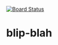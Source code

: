 [![Board Status](https://dev.azure.com/breeznme/3900b3c0-18a2-46d4-bf3e-989f61c2bcc3/a9f0f08f-15a1-48c4-beea-d288a40746aa/_apis/work/boardbadge/2b527027-2ea0-422a-b384-a57c6a0b3d2c)](https://dev.azure.com/breeznme/3900b3c0-18a2-46d4-bf3e-989f61c2bcc3/_boards/board/t/a9f0f08f-15a1-48c4-beea-d288a40746aa/Microsoft.RequirementCategory)
# blip-blah